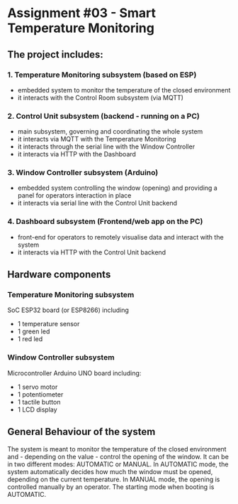 # Assignment #03 - Smart Temperature Monitoring

## The project includes:

### 1. Temperature Monitoring subsystem (based on ESP)
- embedded system to monitor the temperature of the closed environment
- it interacts with the Control Room subsystem (via MQTT)
### 2. Control Unit subsystem  (backend - running on a PC)
- main subsystem, governing and coordinating  the whole system
- it interacts via MQTT with the Temperature Monitoring
- it interacts through the serial line with the Window Controller
- it interacts via HTTP with the Dashboard
### 3. Window Controller subsystem (Arduino)
- embedded system controlling the window (opening) and providing a panel for operators interaction in place
- it interacts via serial line with the Control Unit backend
### 4. Dashboard subsystem (Frontend/web app on the PC)
- front-end for operators to remotely visualise data and interact with the system
- it interacts via HTTP with the Control Unit backend

## Hardware components 

### Temperature Monitoring subsystem
SoC ESP32 board (or ESP8266) including
- 1 temperature sensor
- 1 green led 
- 1 red led
### Window Controller subsystem
Microcontroller Arduino UNO board including:
- 1 servo motor
- 1 potentiometer
- 1 tactile button
- 1 LCD display

## General Behaviour of the system

The system is meant to monitor the temperature of the closed environment and - depending on the value - control the opening of the window. It can be in two different modes: AUTOMATIC or MANUAL. In AUTOMATIC mode, the system automatically decides how much the window must be opened, depending on the current temperature. In MANUAL mode, the opening is controlled manually by an operator. The starting mode when booting is AUTOMATIC.
